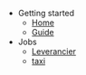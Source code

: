 <!-- docs/_sidebar.md -->

- Getting started
  - [Home](/)
  - [Guide](guide.md)
- Jobs
  -  [Leverancier](jobs/leverancier.md)
  -  [taxi](jobs/taxi.md)
